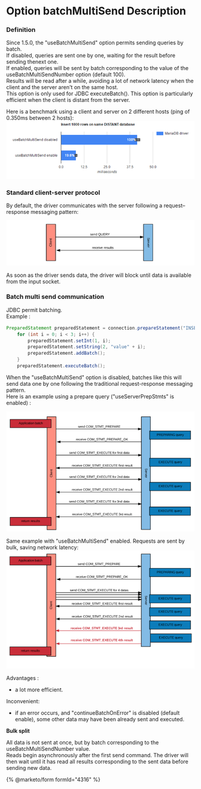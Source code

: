 # Option batchMultiSend Description

### Definition

Since 1.5.0, the "useBatchMultiSend" option permits sending queries by batch.\
If disabled, queries are sent one by one, waiting for the result before sending thenext one.\
If enabled, queries will be sent by batch corresponding to the value of the useBatchMultiSendNumber option (default 100).\
Results will be read after a while, avoiding a lot of network latency when the client and the server aren't on the same host.\
This option is only used for JDBC executeBatch(). This option is particularly efficient when the client is distant from the server.

Here is a benchmark using a client and server on 2 different hosts (ping of 0.350ms between 2 hosts):![use\_batch\_multi\_send](../.gitbook/assets/use_batch_multi_send.png)

### Standard client-server protocol

By default, the driver communicates with the server following a request–response messaging pattern:

![standard](../.gitbook/assets/standard.png)

As soon as the driver sends data, the driver will block until data is available from the input socket.

### Batch multi send communication

JDBC permit batching.\
Example :

```java
PreparedStatement preparedStatement = connection.prepareStatement("INSERT INTO test(data1, data2) VALUES (?, ?)");
    for (int i = 0; i < 3; i++) {
        preparedStatement.setInt(1, i);
        preparedStatement.setString(2, "value" + i);
        preparedStatement.addBatch();
    }
    preparedStatement.executeBatch();
```

When the "useBatchMultiSend" option is disabled, batches like this will send data one by one following the traditional request-response messaging pattern.\
Here is an example using a prepare query ("useServerPrepStmts" is enabled) :

![standard\_batch](../.gitbook/assets/standard_batch.png)

Same example with "useBatchMultiSend" enabled. Requests are sent by bulk, saving network latency:![bulk\_batch](../.gitbook/assets/bulk_batch.png)

Advantages :

* a lot more efficient.

Inconvenient:

* if an error occurs, and "continueBatchOnError" is disabled (default enable), some other data may have been already sent and executed.

**Bulk split**

All data is not sent at once, but by batch corresponding to the useBatchMultiSendNumber value.\
Reads begin asynchronously after the first send command. The driver will then wait until it has read all results corresponding to the sent data before sending new data.

{% @marketo/form formId="4316" %}

